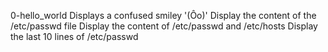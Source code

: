 0-hello_world
Displays a confused smiley '(Ôo)'
Display the content of the /etc/passwd file
Display the content of /etc/passwd and /etc/hosts
Display the last 10 lines of /etc/passwd
